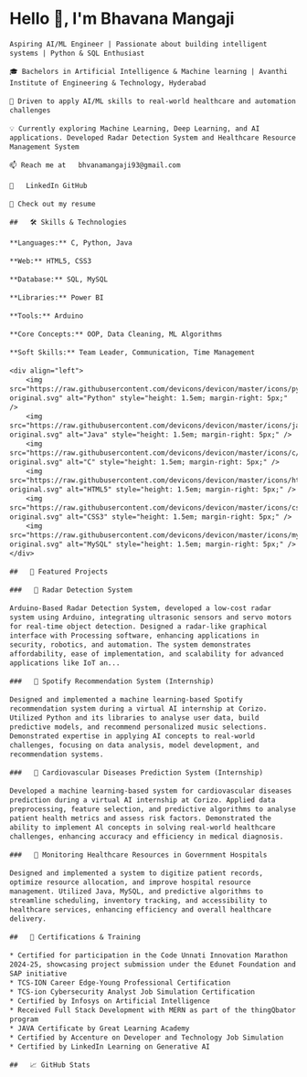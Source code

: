 #   Hello 👋, I'm Bhavana Mangaji

    Aspiring AI/ML Engineer | Passionate about building intelligent systems | Python & SQL Enthusiast

    🎓 Bachelors in Artificial Intelligence & Machine learning | Avanthi Institute of Engineering & Technology, Hyderabad

    📌 Driven to apply AI/ML skills to real-world healthcare and automation challenges

    💡 Currently exploring Machine Learning, Deep Learning, and AI applications. Developed Radar Detection System and Healthcare Resource Management System

    📫 Reach me at   bhvanamangaji93@gmail.com

    🔗   LinkedIn GitHub

    📄 Check out my resume

    ##   🛠️ Skills & Technologies

    **Languages:** C, Python, Java

    **Web:** HTML5, CSS3

    **Database:** SQL, MySQL

    **Libraries:** Power BI

    **Tools:** Arduino

    **Core Concepts:** OOP, Data Cleaning, ML Algorithms

    **Soft Skills:** Team Leader, Communication, Time Management

    <div align="left">
        <img src="https://raw.githubusercontent.com/devicons/devicon/master/icons/python/python-original.svg" alt="Python" style="height: 1.5em; margin-right: 5px;" />
        <img src="https://raw.githubusercontent.com/devicons/devicon/master/icons/java/java-original.svg" alt="Java" style="height: 1.5em; margin-right: 5px;" />
        <img src="https://raw.githubusercontent.com/devicons/devicon/master/icons/c/c-original.svg" alt="C" style="height: 1.5em; margin-right: 5px;" />
        <img src="https://raw.githubusercontent.com/devicons/devicon/master/icons/html5/html5-original.svg" alt="HTML5" style="height: 1.5em; margin-right: 5px;" />
        <img src="https://raw.githubusercontent.com/devicons/devicon/master/icons/css3/css3-original.svg" alt="CSS3" style="height: 1.5em; margin-right: 5px;" />
        <img src="https://raw.githubusercontent.com/devicons/devicon/master/icons/mysql/mysql-original.svg" alt="MySQL" style="height: 1.5em; margin-right: 5px;" />
    </div>

    ##   💼 Featured Projects

    ###   🔹 Radar Detection System

    Arduino-Based Radar Detection System, developed a low-cost radar system using Arduino, integrating ultrasonic sensors and servo motors for real-time object detection. Designed a radar-like graphical interface with Processing software, enhancing applications in security, robotics, and automation. The system demonstrates affordability, ease of implementation, and scalability for advanced applications like IoT an...

    ###   🔹 Spotify Recommendation System (Internship)

    Designed and implemented a machine learning-based Spotify recommendation system during a virtual AI internship at Corizo. Utilized Python and its libraries to analyse user data, build predictive models, and recommend personalized music selections. Demonstrated expertise in applying AI concepts to real-world challenges, focusing on data analysis, model development, and recommendation systems.

    ###   🔹 Cardiovascular Diseases Prediction System (Internship)

    Developed a machine learning-based system for cardiovascular diseases prediction during a virtual AI internship at Corizo. Applied data preprocessing, feature selection, and predictive algorithms to analyse patient health metrics and assess risk factors. Demonstrated the ability to implement Al concepts in solving real-world healthcare challenges, enhancing accuracy and efficiency in medical diagnosis.

    ###   🔹 Monitoring Healthcare Resources in Government Hospitals

    Designed and implemented a system to digitize patient records, optimize resource allocation, and improve hospital resource management. Utilized Java, MySQL, and predictive algorithms to streamline scheduling, inventory tracking, and accessibility to healthcare services, enhancing efficiency and overall healthcare delivery.

    ##   📜 Certifications & Training

    * Certified for participation in the Code Unnati Innovation Marathon 2024-25, showcasing project submission under the Edunet Foundation and SAP initiative
    * TCS-ION Career Edge-Young Professional Certification
    * TCS-ion Cybersecurity Analyst Job Simulation Certification
    * Certified by Infosys on Artificial Intelligence
    * Received Full Stack Development with MERN as part of the thingQbator program
    * JAVA Certificate by Great Learning Academy
    * Certified by Accenture on Developer and Technology Job Simulation
    * Certified by LinkedIn Learning on Generative AI

    ##   📈 GitHub Stats
